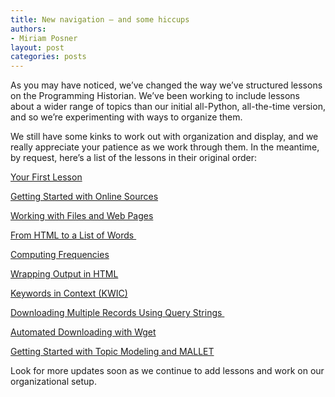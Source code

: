 ```yaml
---
title: New navigation — and some hiccups
authors:
- Miriam Posner
layout: post
categories: posts
---
```


As you may have noticed, we’ve changed the way we’ve structured lessons
on the Programming Historian. We’ve been working to include lessons
about a wider range of topics than our initial all-Python, all-the-time
version, and so we’re experimenting with ways to organize them.

We still have some kinks to work out with organization and display, and
we really appreciate your patience as we work through them. In the
meantime, by request, here’s a list of the lessons in their original
order:

[Your First Lesson][]

[Getting Started with Online Sources][]

[Working with Files and Web Pages][]

[From HTML to a List of Words ][]

[Computing Frequencies][]

[Wrapping Output in HTML][]

[Keywords in Context (KWIC)][]

[Downloading Multiple Records Using Query Strings ][]

[Automated Downloading with Wget][]

[Getting Started with Topic Modeling and MALLET][]

Look for more updates soon as we continue to add lessons and work on our
organizational setup.

  [Your First Lesson]: ../lessons/your-first-lesson-2
  [Getting Started with Online Sources]: ../lessons/viewing-html-files
  [Working with Files and Web Pages]: ../lessons/working-with-files-and-webpages
  [From HTML to a List of Words ]: ../lessons/from-html-to-list-of-words
  [Computing Frequencies]: ../lessons/computing-frequencies-2
  [Wrapping Output in HTML]: ../lessons/output-data-as-html-file
  [Keywords in Context (KWIC)]: ../lessons/keywords-in-context-using-n-grams
  [Downloading Multiple Records Using Query Strings ]: ../lessons/downloading-multiple-records-using-query-strings
  [Automated Downloading with Wget]: ../lessons/automated-downloading-with-wget
  [Getting Started with Topic Modeling and MALLET]: ../lessons/topic-modeling-and-mallet
